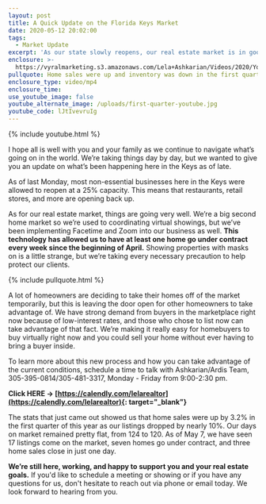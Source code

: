 ```yaml
---
layout: post
title: A Quick Update on the Florida Keys Market
date: 2020-05-12 20:02:00
tags:
  - Market Update
excerpt: 'As our state slowly reopens, our real estate market is in good shape.'
enclosure: >-
  https://vyralmarketing.s3.amazonaws.com/Lela+Ashkarian/Videos/2020/Your+Florida+Keys+Market+Update.mp4
pullquote: Home sales were up and inventory was down in the first quarter.
enclosure_type: video/mp4
enclosure_time:
use_youtube_image: false
youtube_alternate_image: /uploads/first-quarter-youtube.jpg
youtube_code: lJtIvevruIg
---
```


{% include youtube.html %}

I hope all is well with you and your family as we continue to navigate what’s going on in the world. We’re taking things day by day, but we wanted to give you an update on what’s been happening here in the Keys as of late.

As of last Monday, most non-essential businesses here in the Keys were allowed to reopen at a 25% capacity. This means that restaurants, retail stores, and more are opening back up.

As for our real estate market, things are going very well. We’re a big second home market so we’re used to coordinating virtual showings, but we’ve been implementing Facetime and Zoom into our business as well. **This technology has allowed us to have at least one home go under contract every week since the beginning of April.** Showing properties with masks on is a little strange, but we’re taking every necessary precaution to help protect our clients.

{% include pullquote.html %}

A lot of homeowners are deciding to take their homes off of the market temporarily, but this is leaving the door open for other homeowners to take advantage of. We have strong demand from buyers in the marketplace right now because of low-interest rates, and those who chose to list now can take advantage of that fact. We’re making it really easy for homebuyers to buy virtually right now and you could sell your home without ever having to bring a buyer inside.

To learn more about this new process and how you can take advantage of the current conditions, schedule a time to talk with Ashkarian/Ardis Team, 305-395-0814/305-481-3317, Monday - Friday from 9:00-2:30 pm.

**Click HERE →&nbsp;[https://calendly.com/lelarealtor](https://calendly.com/lelarealtor){: target="_blank"}**

The stats that just came out showed us that home sales were up by 3.2% in the first quarter of this year as our listings dropped by nearly 10%. Our days on market remained pretty flat, from 124 to 120. As of May 7, we have seen 17 listings come on the market, seven homes go under contract, and three home sales close in just one day.

**We’re still here, working, and happy to support you and your real estate goals.** If you'd like to schedule a meeting or showing or if you have any questions for us, don't hesitate to reach out via phone or email today. We look forward to hearing from you.